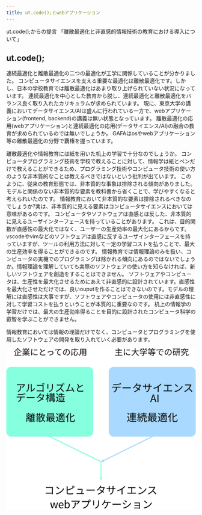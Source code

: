 ```yaml
---
title: ut.code();とwebアプリケーション
---
```


ut.code();からの提言  「離散最適化と非直感的情報技術の教育における導入について」

## ut.code();


連続最適化と離散最適化の二つの最適化が工学に関係していることが分かりました。
コンピュータサイエンスを支える重要な最適化は離散最適化です。しかし、日本の学校教育では離散最適化はあまり取り上げられていない状況になっています。
連続最適化を中心とした教育から脱し、連続最適化と離散最適化をバランス良く取り入れたカリキュラムが求められています。
現に、東京大学の講義においてデータサイエンス/AIは盛んに行われている一方で、webアプリケーション(frontend, backend)の講義は無い状態となっています。
離散最適化の応用(webアプリケーション)と連続最適化の応用(データサイエンス/AI)の融合の教育が求められているのでは無いでしょうか。
GAFAはosやwebアプリケーション等の離散最適化の分野で覇権を握っています。


離散最適化や情報教育には紙を用いた机上の学習で十分なのでしょうか。
コンピュータプログラミング技術を学校で教えることに対して、情報学は紙とペンだけで教えることができるため、プログラミング技術やコンピュータ技術の使い方のような非本質的なことは教えるべきではないという批判が出ています。
このように、従来の教育形態では、非本質的な事象は排除される傾向がありました。モデルと関係のない非本質的な要素を教科書から省くことで、学びやすくなると考えられいたのです。
情報教育において非本質的な要素は排除されるべきなのでしょうか?実は、非本質的に見える要素はコンピュータサイエンスにおいては意味があるのです。
コンピュータやソフトウェアは直感とは反した、非本質的に見えるユーザインターフェースを持っていることがあります。
これは、目的関数が直感性の最大化ではなく、ユーザーの生産効率の最大化にあるからです。
vscodeやvimなどのソフトウェアは直感に反するユーザインターフェースを持っていますが、ツールの利用方法に対して一定の学習コストを払うことで、最大の生産効率を得ることができるのです。
情報教育では情報理論のみを扱い、コンピュータの実機でのプログラミングは除かれる傾向にあるのではないでしょうか。情報理論を理解していても実際のソフトウェアの使い方を知らなければ、新しいソフトウェアを創造をすることはできません。
ソフトウェアやコンピュータは、生産性を最大化させるためにあえて非直感的に設計されています。直感性を最大化させただけでは、良いouputを作ることはできないのです。モデルの理解には直感性は大事ですが、ソフトウェアやコンピュータの使用には非直感性に対して学習コストを払うということが本質的に重要なのです。
机上の情報学の学習だけでは、最大の生産効率得ることを目的に設計されたコンピュータ科学の叡智を学ぶことができません。

情報教育においては情報の理論だけでなく、コンピュータとプログラミングを使用したソフトウェアの開発を取り入れていく必要があります。



![discrete-continuous](./computer-science-discrete-continuous.JPG)

